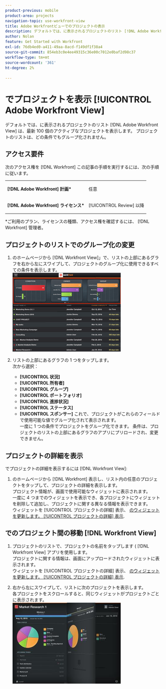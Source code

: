 ```yaml
---
product-previous: mobile
product-area: projects
navigation-topic: use-workfront-view
title: Adobe Workfrontビューでのプロジェクトの表示
description: デフォルトでは、に表示されるプロジェクトのリスト [!DNL Adobe Workfront] [ 表示 ] には、最近 100 個のアクティブなプロジェクトが表示されます。 プロジェクトのリストは、どの条件でもグループ化されません。
author: Nolan
feature: Get Started with Workfront
exl-id: 76db4ed0-a411-49aa-8acd-f149df1f38a4
source-git-commit: 854eb3c0e4ee49315c36e00c7012e0baf2d98c37
workflow-type: tm+mt
source-wordcount: '361'
ht-degree: 2%

---
```


# でプロジェクトを表示 [!UICONTROL Adobe Workfront View]

デフォルトでは、に表示されるプロジェクトのリスト [!DNL Adobe Workfront View] は、最新 100 個のアクティブなプロジェクトを表示します。 プロジェクトのリストは、どの条件でもグループ化されません。

## アクセス要件

次のアクセス権を [!DNL Workfront] この記事の手順を実行するには、次の手順に従います。

<table style="table-layout:auto"> 
 <col> 
 </col> 
 <col> 
 </col> 
 <tbody> 
  <tr> 
   <td role="rowheader"><strong>[!DNL Adobe Workfront] 計画*</strong></td> 
   <td> <p>任意</p> </td> 
  </tr> 
  <tr> 
   <td role="rowheader"><strong>[!DNL Adobe Workfront] ライセンス*</strong></td> 
   <td> <p>[!UICONTROL Review] 以降</p> </td> 
  </tr> 
 </tbody> 
</table>

&#42;ご利用のプラン、ライセンスの種類、アクセス権を確認するには、 [!DNL Workfront] 管理者。

## プロジェクトのリストでのグループ化の変更

1. のホームページから [!DNL Workfront View]」で、リストの上部にあるグラフを右から左にスワイプして、プロジェクトのグループ化に使用できるすべての条件を表示します。\
   ![[!DNL workfront_view_project_groupings_Adobe].png](assets/workfront-view-project-groupings-adobe-350x255.png)

1. リストの上部にあるグラフの 1 つをタップします。\
   次から選択：

   * **[!UICONTROL 状況]**
   * **[!UICONTROL 所有者]**
   * **[!UICONTROL グループ]**
   * **[!UICONTROL ポートフォリオ]**
   * **[!UICONTROL 進捗状況]**
   * **[!UICONTROL ステータス]**
   * **[!UICONTROL スポンサー]**
これで、プロジェクトがこれらのフィールドで使用可能な値でグループ化されて表示されます。
\
      一度に 1 つの条件でプロジェクトをグループ化できます。 条件は、プロジェクトのリストの上部にあるグラフのアプリにプリロードされ、変更できません。

## プロジェクトの詳細を表示

でプロジェクトの詳細を表示するには [!DNL Workfront View]:

1. のホームページから [!DNL Workfront] 表示し、リスト内の任意のプロジェクトをタップして、プロジェクトの詳細を表示します。\
   プロジェクト情報が、画面で使用可能なウィジェットに表示されます。\
   一度に 4 つまでのウィジェットを表示でき、各プロジェクトにウィジェットを削除して追加し、プロジェクトに関する異なる情報を表示できます。\
   ウィジェットを [!UICONTROL プロジェクトの詳細] 表示、 [のウィジェットを更新します。 [!UICONTROL プロジェクトの詳細] 表示](../../../workfront-basics/mobile-apps/using-workfront-view/update-widgets-in-workfront-view.md).

## でのプロジェクト間の移動 [!DNL Workfront View]

1. プロジェクトのリストで、プロジェクトの名前をタップします ( [!DNL Workfront View] アプリを使用します。\
   プロジェクトに関する情報は、画面にアップロードされたウィジェットに表示されます。\
   ウィジェットを [!UICONTROL プロジェクトの詳細] 表示、 [のウィジェットを更新します。 [!UICONTROL プロジェクトの詳細] 表示](../../../workfront-basics/mobile-apps/using-workfront-view/update-widgets-in-workfront-view.md).

1. 右から左にスワイプして、リストに次のプロジェクトを表示します。\
   各プロジェクトをスクロールすると、同じウィジェットがプロジェクトごとに表示されます。\
   ![Image-1__6__copy.jpg](assets/image-1--6--copy-350x262.jpg) 
